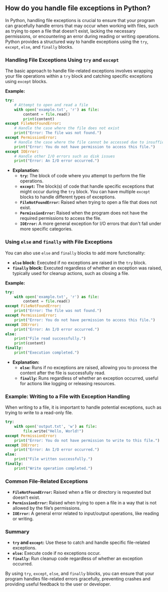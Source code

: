 ## How do you handle file exceptions in Python?


In Python, handling file exceptions is crucial to ensure that your program can gracefully handle errors that may occur when working with files, such as trying to open a file that doesn’t exist, lacking the necessary permissions, or encountering an error during reading or writing operations. Python provides a structured way to handle exceptions using the `try`, `except`, `else`, and `finally` blocks.

### Handling File Exceptions Using `try` and `except`

The basic approach to handle file-related exceptions involves wrapping your file operations within a `try` block and catching specific exceptions using `except` blocks.

**Example:**

```python
try:
    # Attempt to open and read a file
    with open('example.txt', 'r') as file:
        content = file.read()
        print(content)
except FileNotFoundError:
    # Handle the case where the file does not exist
    print("Error: The file was not found.")
except PermissionError:
    # Handle the case where the file cannot be accessed due to insufficient permissions
    print("Error: You do not have permission to access this file.")
except IOError:
    # Handle other I/O errors such as disk issues
    print("Error: An I/O error occurred.")
```

- **Explanation:**
  - **`try`:** The block of code where you attempt to perform the file operations.
  - **`except`:** The block(s) of code that handle specific exceptions that might occur during the `try` block. You can have multiple `except` blocks to handle different types of exceptions.
  - **`FileNotFoundError`:** Raised when trying to open a file that does not exist.
  - **`PermissionError`:** Raised when the program does not have the required permissions to access the file.
  - **`IOError`:** A more general exception for I/O errors that don't fall under more specific categories.

### Using `else` and `finally` with File Exceptions

You can also use `else` and `finally` blocks to add more functionality:

- **`else` block:** Executed if no exceptions are raised in the `try` block.
- **`finally` block:** Executed regardless of whether an exception was raised, typically used for cleanup actions, such as closing a file.

**Example:**

```python
try:
    with open('example.txt', 'r') as file:
        content = file.read()
except FileNotFoundError:
    print("Error: The file was not found.")
except PermissionError:
    print("Error: You do not have permission to access this file.")
except IOError:
    print("Error: An I/O error occurred.")
else:
    print("File read successfully.")
    print(content)
finally:
    print("Execution completed.")
```

- **Explanation:**
  - **`else`:** Runs if no exceptions are raised, allowing you to process the content after the file is successfully read.
  - **`finally`:** Runs regardless of whether an exception occurred, useful for actions like logging or releasing resources.

### Example: Writing to a File with Exception Handling

When writing to a file, it is important to handle potential exceptions, such as trying to write to a read-only file.

```python
try:
    with open('output.txt', 'w') as file:
        file.write("Hello, World!")
except PermissionError:
    print("Error: You do not have permission to write to this file.")
except IOError:
    print("Error: An I/O error occurred.")
else:
    print("File written successfully.")
finally:
    print("Write operation completed.")
```

### Common File-Related Exceptions

- **`FileNotFoundError`:** Raised when a file or directory is requested but doesn’t exist.
- **`PermissionError`:** Raised when trying to open a file in a way that is not allowed by the file’s permissions.
- **`IOError`:** A general error related to input/output operations, like reading or writing.

### Summary

- **`try` and `except`:** Use these to catch and handle specific file-related exceptions.
- **`else`:** Execute code if no exceptions occur.
- **`finally`:** Run cleanup code regardless of whether an exception occurred.

By using `try`, `except`, `else`, and `finally` blocks, you can ensure that your program handles file-related errors gracefully, preventing crashes and providing useful feedback to the user or developer.